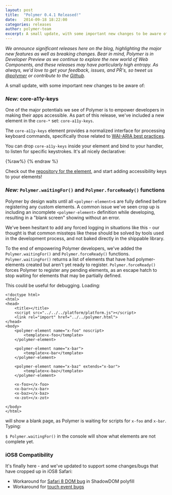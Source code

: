 ```yaml
---
layout: post
title:  "Polymer 0.4.1 Released!"
date:   2014-09-18 18:22:00
categories: releases
author: polymer-team
excerpt: A small update, with some important new changes to be aware of
---
```

_We announce significant releases here on the blog, highlighting the major new features as well as breaking changes. Bear in mind, Polymer is in Developer Preview as we continue to explore the new world of Web Components, and these releases may have particularly high entropy. As always, we'd love to get your feedback, issues, and PR's, so tweet us [@polymer](https://twitter.com/polymer) or contribute to the [Github](https://github.com/Polymer)._

A small update, with some important new changes to be aware of:

### _New:_ core-a11y-keys

One of the major potentials we see of Polymer is to empower developers in making their apps accessible. As part of this release, we've included a new element in the `core-*` set: `core-a11y-keys`.

The `core-a11y-keys` element provides a normalized interface for processing keyboard commands, specifically those related to [WAI-ARIA best practices](http://www.w3.org/TR/wai-aria-practices/#kbd_general_binding).

You can drop `core-a11y-keys` inside your element and bind to your handler, to listen for specific keystrokes. It's all nicely declarative:

{%raw%}
    <polymer-element name="my-accessible-element">
        <template>
          <core-a11y-keys target="{{}}" keys="left right pagedown pageup" on-keys-pressed="{{handleKeypress}}">
          </core-a11y-keys>
        </template>
        <script>
            Polymer({
              handleKeypress: function(event) {
                // Handle the input here.
              }
            });
        </script>
    </polymer-element>
{% endraw %}

Check out the [repository for the element](https://github.com/Polymer/core-a11y-keys), and start adding accessibility keys to your elements!

### _New:_ `Polymer.waitingFor()` and `Polymer.forceReady()` functions

Polymer by design waits until all `<polymer-element>`s are fully defined before registering any custom elements. A common issue we've seen crop up is including an incomplete `<polymer-element>` definition while developing, resulting in a "blank screen" showing without an error.

We've been hesitant to add any forced logging in situations like this - our thought is that common missteps like these should be solved by tools used in the development process, and not baked directly in the shippable library.

To the end of empowering Polymer developers, we've added the `Polymer.waitingFor()` and `Polymer.forceReady()` functions. `Polymer.waitingFor()` returns a list of elements that have had polymer-elements created but aren't yet ready to register. `Polymer.forceReady()` forces Polymer to register any pending elements, as an escape hatch to stop waiting for elements that may be partially defined.

This could be useful for debugging. Loading:

    <!doctype html>
    <html>
    <head>
        <title></title>
        <script src="../../../platform/platform.js"></script>
        <link rel="import" href="../../polymer.html">
    </head>
    <body>
        <polymer-element name="x-foo" noscript>
            <template>x-foo</template>
        </polymer-element>

        <polymer-element name="x-bar">
            <template>x-bar</template>
        </polymer-element>

        <polymer-element name="x-baz" extends="x-bar">
            <template>x-baz</template>
        </polymer-element>

        <x-foo></x-foo>
        <x-bar></x-bar>
        <x-baz></x-baz>
        <x-zot></x-zot>

    </body>
    </html>

will show a blank page, as Polymer is waiting for scripts for `x-foo` and `x-bar`. Typing:

`$ Polymer.waitingFor()` in the console will show what elements are not complete yet.


### iOS8 Compatibility

It's finally here - and we've updated to support some changes/bugs that have cropped up in iOS8 Safari:

- Workaround for [Safari 8 DOM bug](https://github.com/Polymer/ShadowDOM/pull/506) in ShadowDOM polyfill
- Workaround for [touch event bugs](https://github.com/Polymer/polymer-gestures/commit/39cf501)
